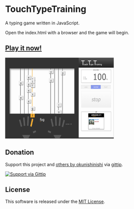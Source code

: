 TouchTypeTraining
==========

A typing game written in JavaScript.

Open the index.html with a browser and the game will begin.

[TouchTypeTraining]: http://okunishinishi.github.io/TouchTypeTraining/

## [Play it now!][TouchTypeTraining]

[<img src="./img/screenshot.png" width="350" height="260">][TouchTypeTraining]

Donation
-------

[gittip-okunishinishi]: https://www.gittip.com/okunishinishi/

Support this project and [others by okunishinishi][gittip-okunishinishi] via [gittip][gittip-okunishinishi].

[![Support via Gittip](https://rawgithub.com/twolfson/gittip-badge/0.2.0/dist/gittip.png)][gittip-okunishinishi]


License
-------
This software is released under the [MIT License](https://raw.github.com/okunishinishi/TouchTypeTraining/master/LICENSE).

